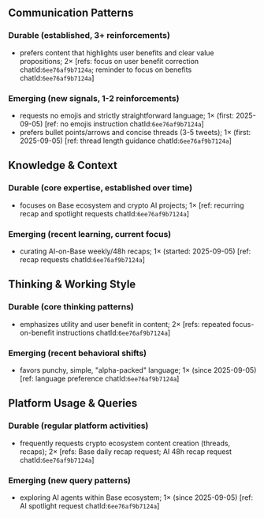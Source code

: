 ## Communication Patterns
### Durable (established, 3+ reinforcements)
- prefers content that highlights user benefits and clear value propositions; 2× [refs: focus on user benefit correction chatId:`6ee76af9b7124a`; reminder to focus on benefits chatId:`6ee76af9b7124a`]

### Emerging (new signals, 1-2 reinforcements)
- requests no emojis and strictly straightforward language; 1× (first: 2025-09-05) [ref: no emojis instruction chatId:`6ee76af9b7124a`]
- prefers bullet points/arrows and concise threads (3-5 tweets); 1× (first: 2025-09-05) [ref: thread length guidance chatId:`6ee76af9b7124a`]

## Knowledge & Context
### Durable (core expertise, established over time)
- focuses on Base ecosystem and crypto AI projects; 1× [ref: recurring recap and spotlight requests chatId:`6ee76af9b7124a`]

### Emerging (recent learning, current focus)
- curating AI-on-Base weekly/48h recaps; 1× (started: 2025-09-05) [ref: recap requests chatId:`6ee76af9b7124a`]

## Thinking & Working Style
### Durable (core thinking patterns)
- emphasizes utility and user benefit in content; 2× [refs: repeated focus-on-benefit instructions chatId:`6ee76af9b7124a`]

### Emerging (recent behavioral shifts)
- favors punchy, simple, "alpha-packed" language; 1× (since 2025-09-05) [ref: language preference chatId:`6ee76af9b7124a`]

## Platform Usage & Queries
### Durable (regular platform activities)
- frequently requests crypto ecosystem content creation (threads, recaps); 2× [refs: Base daily recap request; AI 48h recap request chatId:`6ee76af9b7124a`]

### Emerging (new query patterns)
- exploring AI agents within Base ecosystem; 1× (since 2025-09-05) [ref: AI spotlight request chatId:`6ee76af9b7124a`]